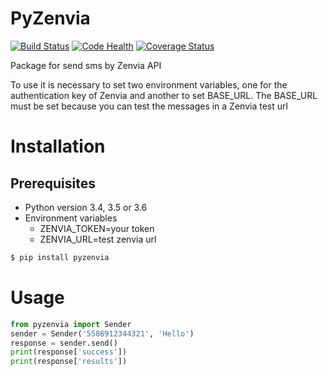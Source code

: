 # PyZenvia

[![Build Status](https://travis-ci.org/MrLucasCardoso/pyzenvia.svg?branch=master)](https://travis-ci.org/MrLucasCardoso/pyzenvia)  [![Code Health](https://landscape.io/github/MrLucasCardoso/pyzenvia/master/landscape.svg?style=flat)](https://landscape.io/github/MrLucasCardoso/pyzenvia/master) [![Coverage Status](https://coveralls.io/repos/github/MrLucasCardoso/pyzenvia/badge.svg?branch=master)](https://coveralls.io/github/MrLucasCardoso/pyzenvia?branch=master)

Package for send sms by Zenvia API

To use it is necessary to set two environment variables, one for the authentication key of Zenvia and another to set BASE_URL. The BASE_URL must be set because you can test the messages in a Zenvia test url

# Installation

## Prerequisites

- Python version 3.4, 3.5 or 3.6
- Environment variables
    - ZENVIA_TOKEN=your token
    - ZENVIA_URL=test zenvia url

```bash
$ pip install pyzenvia
```

# Usage

```python
from pyzenvia import Sender
sender = Sender('5586912344321', 'Hello')
response = sender.send()
print(response['success'])
print(response['results'])
```
